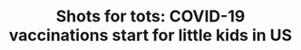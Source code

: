 ---
order: 22
title:  "Shots for tots: COVID-19 vaccinations start for little kids in US"
authors:
    - Lindsey Tanner
    - Angie Wang
categories: story
link: https://apnews.com/article/covid-science-health-3c1a0d8aca1967bb010b4557d63ff9aa
redirect: true
photo:
    filename: rollout-story.jpg
---